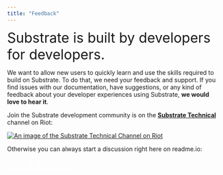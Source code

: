 ```yaml
---
title: "Feedback"
---
```

<span style="font-size:32px;">Substrate is built by developers for developers.</span>

We want to allow new users to quickly learn and use the skills required to build on Substrate. To do that, we need your feedback and support. If you find issues with our documentation, have suggestions, or any kind of feedback about your developer experiences using Substrate, **we would love to hear it**.

Join the Substrate development community is on the [**Substrate Technical**](https://riot.im/app/#/room/!HzySYSaIhtyWrwiwEV:matrix.org) channel on Riot:

[![An image of the Substrate Technical Channel on Riot](https://files.readme.io/077dc52-substrate-technical-riot-2.png)](
https://riot.im/app/#/room/!HzySYSaIhtyWrwiwEV:matrix.org)

Otherwise you can always start a discussion right here on readme.io:

<a href="/v1.0.0/discuss-new" ui-sref="discuss.new" class="btn btn-primary btn-lg" style="color:white;font-size: 22px;">Ask A Question</a>
